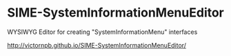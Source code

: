 # SIME-SystemInformationMenuEditor
WYSIWYG Editor for creating "SystemInformationMenu" interfaces

http://victornpb.github.io/SIME-SystemInformationMenuEditor/
